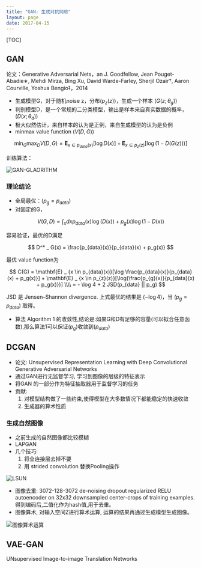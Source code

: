 ```yaml
---
title: "GAN: 生成对抗网络"
layout: page
date: 2017-04-15
---
```

[TOC]

## GAN
论文：Generative Adversarial Nets，an J. Goodfellow, Jean Pouget-Abadie∗, Mehdi Mirza, Bing Xu, David Warde-Farley, Sherjil Ozair†, Aaron Courville, Yoshua Bengio‡，2014

- 生成模型G，对于随机noise z，分布$(p_z(z))$，生成一个样本 $(G(z; \theta_g))$
- 判别模型D，是一个常规的二分类模型，输出是样本来自真实数据的概率，$(D(x; \theta_d))$
- 极大似然估计，来自样本的认为是正例，来自生成模型的认为是负例
- minmax value function $(V(D, G))$

$$
\min_G \max_D V(D, G) = \mathbf{E} _ {x \in p_{data}(x)}[\log D(x)] + \mathbf{E} _ {x \in p_{z}(z)}[\log(1-D(G(z)))]
$$

训练算法：

<img src="/wiki/static/images/gan-algo.png" alt="GAN-GLAORITHM"/>

### 理论结论
- 全局最优：$(p_g = p_{data})$
- 对固定的G，

$$
V(G,D) = \int_x dx p_{data}(x) \log(D(x)) + p_g(x) \log(1 - D(x))
$$

容易验证，最优的D满足

$$
D^* _ G(x) = \frac{p_{data}(x)}{p_{data}(x) + p_g(x)}
$$

最优 value function为

$$
C(G) = \mathbf{E} _ {x \in p_{data}(x)}[\log \frac{p_{data}(x)}{p_{data}(x) + p_g(x)}] + \mathbf{E} _ {x \in p_{z}(z)}[\log(\frac{p_{g}(x)}{p_{data}(x) + p_g(x)})] \\\\
= - \log 4 + 2 JSD(p_{data} || p_g)
$$

JSD 是 Jensen–Shannon divergence. 上式最优的结果是 $(-\log4)$，当 $(p_g = p_{data})$ 取得。

- 算法 Algorithm 1 的收敛性,结论是:如果G和D有足够的容量(可以拟合任意函数),那么算法1可以保证$(p_g)$收敛到$(p_{data})$


## DCGAN
- 论文: Unsupervised Representation Learning with Deep Convolutional Generative Adversarial Networks
- 通过GAN进行无监督学习, 学习到图像的层级的特征表示
- 将GAN 的一部分作为特征抽取器用于监督学习的任务
- 贡献:
    1. 对模型结构做了一些约束,使得模型在大多数情况下都能稳定的快速收敛
    2. 生成器的算术性质

### 生成自然图像
- 之前生成的自然图像都比较模糊
- LAPGAN
- 几个技巧:
    1. 将全连接层去掉不要
    2. 用 strided convolution 替换Pooling操作
    
![LSUN](/wiki/static/images/lsun.png)

- 图像去重: 3072-128-3072 de-noising dropout regularized RELU autoencoder on 32x32 downsampled center-crops of training examples. 得到编码后,二值化作为hash值,用于去重。
- 图像算术, 对输入空间Z进行算术运算, 运算的结果再通过生成模型生成图像。

![图像算术运算](/wiki/static/images/gan-vec-arithm.png)

## VAE-GAN
UNsupervised Image-to-image Translation Networks


